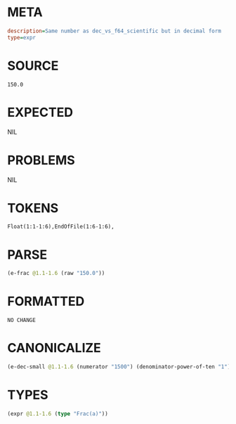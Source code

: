 # META
~~~ini
description=Same number as dec_vs_f64_scientific but in decimal form
type=expr
~~~
# SOURCE
~~~roc
150.0
~~~
# EXPECTED
NIL
# PROBLEMS
NIL
# TOKENS
~~~zig
Float(1:1-1:6),EndOfFile(1:6-1:6),
~~~
# PARSE
~~~clojure
(e-frac @1.1-1.6 (raw "150.0"))
~~~
# FORMATTED
~~~roc
NO CHANGE
~~~
# CANONICALIZE
~~~clojure
(e-dec-small @1.1-1.6 (numerator "1500") (denominator-power-of-ten "1") (value "150"))
~~~
# TYPES
~~~clojure
(expr @1.1-1.6 (type "Frac(a)"))
~~~
